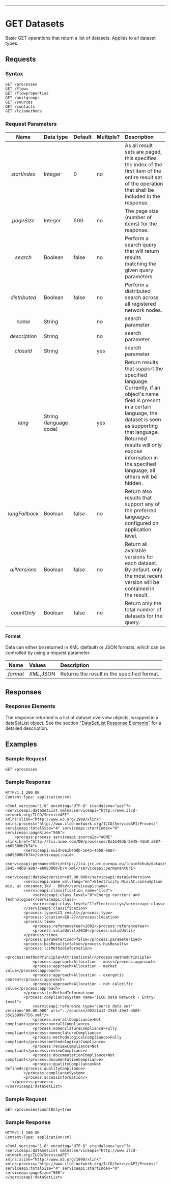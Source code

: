 ---

GET Datasets
============

Basic GET operations that return a list of datasets. Applies to all
dataset types.

Requests
--------

### Syntax

    GET /processes
    GET /flows
    GET /flowproperties
    GET /unitgroups
    GET /sources
    GET /contacts
    GET /lciamethods

### Request Parameters

| Name           | Data type | Default | Multiple? | Description                                               |
| :------------: | :-------- | :---- | :-------- | :-------------------------------------------------------- |
| *startIndex*   | Integer   | 0     | no        | As all result sets are paged, this specifies the index of the first item of the entire result set of the operation that shall be included in the response.|
| *pageSize*     | Integer   | 500   | no        | The page size (number of items) for the response.         |
| *search*       | Boolean   | false | no        | Perform a search query that will return results matching the given query parameters.|
| *distributed*  | Boolean   | false | no        | Perform a distributed search across all registered network nodes. |
| *name*         | String    |       | no        | search parameter                                          |
| *description*  | String    |       | no        | search parameter                                          |
| *classId*      | String    |       | yes       | search parameter                                          |
| *lang*         | String (language code)| | yes | Return results that support the specified language. Currently, if an object's name field is present in a certain language, the dataset is seen as supporting that language. Returned results will only expose information in the specified language, all others will be hidden. |
| *langFallback* | Boolean   | false | no        | Return also results that support any of the preferred languages configured on application level.|
| *allVersions*  | Boolean   | false | no        | Return all available versions for each dataset. By default, only the most recent version will be contained in the result. |
| *countOnly*    | Boolean   | false | no        | Return only the total number of datasets for the query. |

#### Format

Data can either be returned in XML (default) or JSON formats, which can be controlled by using a request parameter:

| Name             |Values      | Description                                 |
| :------------:   |:---------- | :-----------------------------------------  |
| *format*         | *XML*,JSON | Returns the result in the specified format. |

Responses
---------

### Response Elements

The response returned is a list of dataset overview objects, wrapped in
a dataSetList object. See the section ["DataSetList Response
Elements"](./Service_API_Response_DatasetList.md) for a detailed description.

Examples
--------

### Sample Request

    GET /processes

### Sample Response

    HTTP/1.1 200 OK
    Content-Type: application/xml

~~~~ {.myxml}
<?xml version="1.0" encoding="UTF-8" standalone="yes"?>
<serviceapi:dataSetList xmlns:serviceapi="http://www.ilcd-network.org/ILCD/ServiceAPI" xmlns:xlink="http://www.w3.org/1999/xlink" xmlns:process="http://www.ilcd-network.org/ILCD/ServiceAPI/Process" serviceapi:totalSize="4" serviceapi:startIndex="0" serviceapi:pageSize="500">
    <process:process serviceapi:sourceId="ACME" xlink:href="http://lci.acme.com/DB/processes/0a1b40db-5645-4db8-a887-eb09300b7b74">
        <serviceapi:uuid>0a1b40db-5645-4db8-a887-eb09300b7b74</serviceapi:uuid>
        <serviceapi:permanentUri>http://lca.jrc.ec.europa.eu/lcainfohub/datasets/elcd/processes/0a1b40db-5645-4db8-a887-eb09300b7b74.xml</serviceapi:permanentUri>
        <serviceapi:dataSetVersion>03.00.000</serviceapi:dataSetVersion>
        <serviceapi:name xml:lang="en">Electricity Mix;AC;consumption mix, at consumer;1kV - 60kV</serviceapi:name>
        <serviceapi:classification name="ilcd">
            <serviceapi:class level="0">Energy carriers and technologies</serviceapi:class>
            <serviceapi:class level="1">Electricity</serviceapi:class>
        </serviceapi:classification>
        <process:type>LCI result</process:type>
        <process:location>EU-27</process:location>
        <process:time>
            <process:referenceYear>2002</process:referenceYear>
            <process:validUntil>2010</process:validUntil>
        </process:time>
        <process:parameterized>false</process:parameterized>
        <process:hasResults>false</process:hasResults>
        <process:lciMethodInformation>
            <process:methodPrinciple>Attributional</process:methodPrinciple>
            <process:approach>Allocation - mass</process:approach>
            <process:approach>Allocation - market value</process:approach>
            <process:approach>Allocation - exergetic content</process:approach>
            <process:approach>Allocation - net calorific value</process:approach>
        </process:lciMethodInformation>
        <process:complianceSystem name="ILCD Data Network - Entry-level">
            <serviceapi:reference type="source data set" version="00.00.000" uri="../sources/d92a1a12-2545-49e2-a585-55c259997756.xml"/>
            <process:overallCompliance>Not compliant</process:overallCompliance>
            <process:nomenclatureCompliance>Fully compliant</process:nomenclatureCompliance>
            <process:methodologicalCompliance>Fully compliant</process:methodologicalCompliance>
            <process:reviewCompliance>Not compliant</process:reviewCompliance>
            <process:documentationCompliance>Not compliant</process:documentationCompliance>
            <process:qualityCompliance>Not defined</process:qualityCompliance>
        </process:complianceSystem>
        <process:accessInformation/>
   </process:process>
</serviceapi:dataSetList>
~~~~


### Sample Request

    GET /processes?countOnly=true

### Sample Response

    HTTP/1.1 200 OK
    Content-Type: application/xml

~~~~ {.myxml}
<?xml version="1.0" encoding="UTF-8" standalone="yes"?>
<serviceapi:dataSetList xmlns:serviceapi="http://www.ilcd-network.org/ILCD/ServiceAPI" xmlns:xlink="http://www.w3.org/1999/xlink" xmlns:process="http://www.ilcd-network.org/ILCD/ServiceAPI/Process" serviceapi:totalSize="4" serviceapi:startIndex="0" serviceapi:pageSize="500">
</serviceapi:dataSetList>
~~~~
